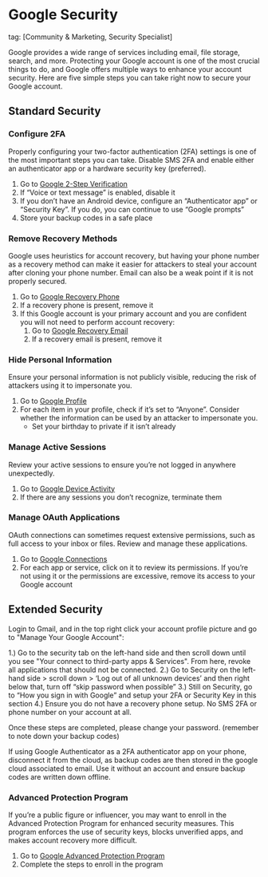 # Google Security
tag: [Community & Marketing, Security Specialist]

Google provides a wide range of services including email, file storage, search, and more. Protecting your Google account is one of the most crucial things to do, and Google offers multiple ways to enhance your account security. Here are five simple steps you can take right now to secure your Google account.

## Standard Security

### Configure 2FA

Properly configuring your two-factor authentication (2FA) settings is one of the most important steps you can take. Disable SMS 2FA and enable either an authenticator app or a hardware security key (preferred).

1. Go to [Google 2-Step Verification](https://myaccount.google.com/signinoptions/two-step-verification)
2. If “Voice or text message” is enabled, disable it
3. If you don’t have an Android device, configure an “Authenticator app” or “Security Key”. If you do, you can continue to use “Google prompts”
4. Store your backup codes in a safe place

### Remove Recovery Methods

Google uses heuristics for account recovery, but having your phone number as a recovery method can make it easier for attackers to steal your account after cloning your phone number. Email can also be a weak point if it is not properly secured.

1. Go to [Google Recovery Phone](https://myaccount.google.com/signinoptions/rescuephone)
2. If a recovery phone is present, remove it
3. If this Google account is your primary account and you are confident you will not need to perform account recovery:
    1. Go to [Google Recovery Email](https://myaccount.google.com/recovery/email)
    2. If a recovery email is present, remove it

### Hide Personal Information

Ensure your personal information is not publicly visible, reducing the risk of attackers using it to impersonate you.

1. Go to [Google Profile](https://myaccount.google.com/profile)
2. For each item in your profile, check if it’s set to “Anyone”. Consider whether the information can be used by an attacker to impersonate you.
    - Set your birthday to private if it isn’t already

### Manage Active Sessions

Review your active sessions to ensure you’re not logged in anywhere unexpectedly.

1. Go to [Google Device Activity](https://myaccount.google.com/device-activity)
2. If there are any sessions you don’t recognize, terminate them

### Manage OAuth Applications

OAuth connections can sometimes request extensive permissions, such as full access to your inbox or files. Review and manage these applications.

1. Go to [Google Connections](https://myaccount.google.com/connections)
2. For each app or service, click on it to review its permissions. If you’re not using it or the permissions are excessive, remove its access to your Google account


## Extended Security

Login to Gmail, and in the top right click your account profile picture and go to "Manage Your Google Account":

1.) Go to the security tab on the left-hand side and then scroll down until you see "Your connect to third-party apps & Services". From here, revoke all applications that should not be connected.
2.) Go to Security on the left-hand side > scroll down > ‘Log out of all unknown devices’ and then right below that, turn off “skip password when possible”
3.) Still on Security, go to “How you sign in with Google” and setup your 2FA or Security Key in this section
4.) Ensure you do not have a recovery phone setup. No SMS 2FA or phone number on your account at all.

Once these steps are completed, please change your password. (remember to note down your backup codes)

If using Google Authenticator as a 2FA authenticator app on your phone, disconnect it from the cloud, as backup codes are then stored in the google cloud associated to email. Use it without an account and ensure backup codes are written down offline.

### Advanced Protection Program

If you’re a public figure or influencer, you may want to enroll in the Advanced Protection Program for enhanced security measures. This program enforces the use of security keys, blocks unverified apps, and makes account recovery more difficult.

1. Go to [Google Advanced Protection Program](https://myaccount.google.com/advanced-protection/landing)
2. Complete the steps to enroll in the program
